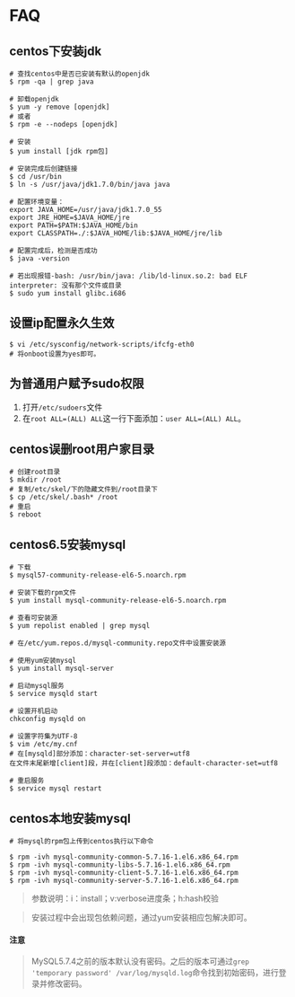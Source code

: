 # FAQ

## centos下安装jdk


```shell
# 查找centos中是否已安装有默认的openjdk
$ rpm -qa | grep java

# 卸载openjdk
$ yum -y remove [openjdk]
# 或者
$ rpm -e --nodeps [openjdk]

# 安装
$ yum install [jdk rpm包]

# 安装完成后创建链接
$ cd /usr/bin
$ ln -s /usr/java/jdk1.7.0/bin/java java

# 配置环境变量：
export JAVA_HOME=/usr/java/jdk1.7.0_55  
export JRE_HOME=$JAVA_HOME/jre  
export PATH=$PATH:$JAVA_HOME/bin  
export CLASSPATH=./:$JAVA_HOME/lib:$JAVA_HOME/jre/lib 

# 配置完成后，检测是否成功
$ java -version

# 若出现报错-bash: /usr/bin/java: /lib/ld-linux.so.2: bad ELF interpreter: 没有那个文件或目录
$ sudo yum install glibc.i686
```

## 设置ip配置永久生效  

```shell
$ vi /etc/sysconfig/network-scripts/ifcfg-eth0
# 将onboot设置为yes即可。
```

## 为普通用户赋予sudo权限

1. 打开``/etc/sudoers``文件
2. 在``root ALL=(ALL) ALL``这一行下面添加：``user ALL=(ALL) ALL``。

## centos误删root用户家目录

```shell
# 创建root目录
$ mkdir /root
# 复制/etc/skel/下的隐藏文件到/root目录下
$ cp /etc/skel/.bash* /root
# 重启
$ reboot
```

## centos6.5安装mysql

```shell
# 下载
$ mysql57-community-release-el6-5.noarch.rpm

# 安装下载的rpm文件
$ yum install mysql-community-release-el6-5.noarch.rpm 

# 查看可安装源
$ yum repolist enabled | grep mysql

# 在/etc/yum.repos.d/mysql-community.repo文件中设置安装源

# 使用yum安装mysql
$ yum install mysql-server

# 启动mysql服务
$ service mysqld start

# 设置开机启动
chkconfig mysqld on

# 设置字符集为UTF-8
$ vim /etc/my.cnf
# 在[mysqld]部分添加：character-set-server=utf8
在文件末尾新增[client]段，并在[client]段添加：default-character-set=utf8

# 重启服务
$ service mysql restart
```

## centos本地安装mysql  

```shell
# 将mysql的rpm包上传到centos执行以下命令

$ rpm -ivh mysql-community-common-5.7.16-1.el6.x86_64.rpm
$ rpm -ivh mysql-community-libs-5.7.16-1.el6.x86_64.rpm
$ rpm -ivh mysql-community-client-5.7.16-1.el6.x86_64.rpm
$ rpm -ivh mysql-community-server-5.7.16-1.el6.x86_64.rpm
```

> 参数说明：i：install；v:verbose进度条；h:hash校验

> 安装过程中会出现包依赖问题，通过yum安装相应包解决即可。

#### 注意
> MySQL5.7.4之前的版本默认没有密码。之后的版本可通过``grep 'temporary password' /var/log/mysqld.log``命令找到初始密码，进行登录并修改密码。